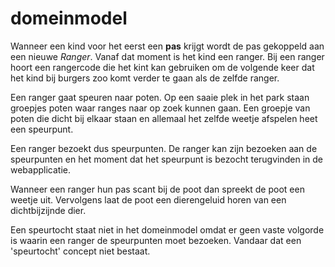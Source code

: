 domeinmodel
==

Wanneer een kind voor het eerst een **pas** krijgt wordt de pas gekoppeld aan een nieuwe *Ranger*. Vanaf dat moment is het kind een ranger. Bij een ranger hoort een rangercode die het kint kan gebruiken om de volgende keer dat het kind bij burgers zoo komt verder te gaan als de zelfde ranger.

Een ranger gaat speuren naar poten. Op een saaie plek in het park staan groepjes poten waar ranges naar op zoek kunnen gaan. Een groepje van poten die dicht bij elkaar staan en allemaal het zelfde weetje afspelen heet een speurpunt.

Een ranger bezoekt dus speurpunten. De ranger kan zijn bezoeken aan de speurpunten en het moment dat het speurpunt is bezocht terugvinden in de webapplicatie.

Wanneer een ranger hun pas scant bij de poot dan spreekt de poot een weetje uit. Vervolgens laat de poot een dierengeluid horen van een dichtbijzijnde dier.

Een speurtocht staat niet in het domeinmodel omdat er geen vaste volgorde is waarin een ranger de speurpunten moet bezoeken. Vandaar dat een 'speurtocht' concept niet bestaat.
